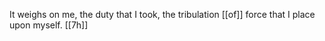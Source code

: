 It weighs on me, the duty that I took, the tribulation [[of]] force that I place upon myself. [[7h]] 